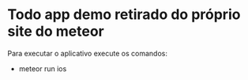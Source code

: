 # Todo app demo retirado do próprio site do meteor

Para executar o aplicativo execute os comandos:

* meteor run ios
